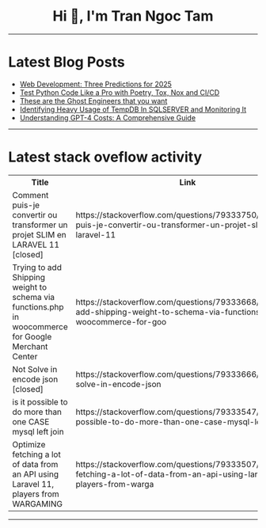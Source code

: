 <h1 align="center">Hi 👋, I'm Tran Ngoc Tam</h1>

---

# Latest Blog Posts 
<!-- BLOG-POST-LIST:START -->
- [Web Development: Three Predictions for 2025](https://dev.to/garciadiazjaime/web-development-three-predictions-for-2025-795)
- [Test Python Code Like a Pro with Poetry, Tox, Nox and CI/CD](https://dev.to/wallaceespindola/test-python-code-like-a-pro-with-poetry-tox-nox-and-cicd-1i6p)
- [These are the Ghost Engineers that you want](https://dev.to/bcornils/these-are-the-ghost-engineers-that-you-want-474b)
- [Identifying Heavy Usage of TempDB In SQLSERVER and Monitoring It](https://dev.to/arvind_toorpu/identifying-heavy-usage-of-tempdb-in-sqlserver-and-monitoring-it-40a3)
- [Understanding GPT-4 Costs: A Comprehensive Guide](https://dev.to/keploy/understanding-gpt-4-costs-a-comprehensive-guide-540a)
<!-- BLOG-POST-LIST:END -->

---

# Latest stack oveflow activity
<table>
  <tr><th>Title</th><th>Link</th></tr>
  <!-- STACKOVERFLOW:START --><tr><td>Comment puis-je convertir ou transformer un projet SLIM en LARAVEL 11 [closed]</td><td>https://stackoverflow.com/questions/79333750/comment-puis-je-convertir-ou-transformer-un-projet-slim-en-laravel-11</td></tr><tr><td>Trying to add Shipping weight to schema via functions.php in woocommerce for Google Merchant Center</td><td>https://stackoverflow.com/questions/79333668/trying-to-add-shipping-weight-to-schema-via-functions-php-in-woocommerce-for-goo</td></tr><tr><td>Not Solve in encode json [closed]</td><td>https://stackoverflow.com/questions/79333666/not-solve-in-encode-json</td></tr><tr><td>is it possible to do more than one CASE mysql left join</td><td>https://stackoverflow.com/questions/79333547/is-it-possible-to-do-more-than-one-case-mysql-left-join</td></tr><tr><td>Optimize fetching a lot of data from an API using Laravel 11, players from WARGAMING</td><td>https://stackoverflow.com/questions/79333507/optimize-fetching-a-lot-of-data-from-an-api-using-laravel-11-players-from-warga</td></tr><!-- STACKOVERFLOW:END -->
</table>

---


